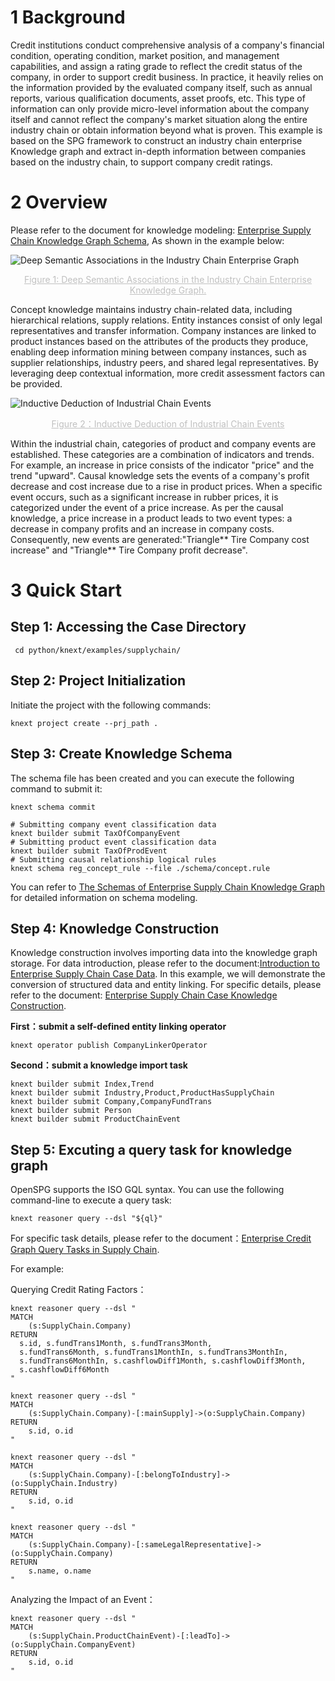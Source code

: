# 1 Background

Credit institutions conduct comprehensive analysis of a company's financial condition, operating condition, market position, and management capabilities, and assign a rating grade to reflect the credit status of the company, in order to support credit business. In practice, it heavily relies on the information provided by the evaluated company itself, such as annual reports, various qualification documents, asset proofs, etc. This type of information can only provide micro-level information about the company itself and cannot reflect the company's market situation along the entire industry chain or obtain information beyond what is proven.
This example is based on the SPG framework to construct an industry chain enterprise Knowledge graph and extract in-depth information between companies based on the industry chain, to support company credit ratings.

# 2 Overview

Please refer to the document for knowledge modeling: [Enterprise Supply Chain Knowledge Graph Schema](https://github.com/OpenSPG/openspg/blob/master/python/knext/examples/supplychain/schema/supplychain.schema), As shown in the example below:

![Deep Semantic Associations in the Industry Chain Enterprise Graph](https://mdn.alipayobjects.com/huamei_xgb3qj/afts/img/A*J_NpRoNbO-YAAAAAAAAAAAAADtmcAQ/original)

<center style="font-size:14px;color:#C0C0C0;text-decoration:underline">Figure 1: Deep Semantic Associations in the Industry Chain Enterprise Knowledge Graph. </center>

Concept knowledge maintains industry chain-related data, including hierarchical relations, supply relations. Entity instances consist of only legal representatives and transfer information. Company instances are linked to product instances based on the attributes of the products they produce, enabling deep information mining between company instances, such as supplier relationships, industry peers, and shared legal representatives. By leveraging deep contextual information, more credit assessment factors can be provided.

![Inductive Deduction of Industrial Chain Events](https://mdn.alipayobjects.com/huamei_xgb3qj/afts/img/A*X2TES7hf9ycAAAAAAAAAAAAADtmcAQ/original)

<center style="font-size:14px;color:#c0c0c0;text-decoration:underline">Figure 2：Inductive Deduction of Industrial Chain Events  </center>

Within the industrial chain, categories of product and company events are established. These categories are a
combination of indicators and trends. For example, an increase in price consists of the indicator "price" and the trend "upward". Causal knowledge sets the events of a company's profit decrease and cost increase due to a rise in product prices. When a specific event occurs, such as a significant increase in rubber prices, it is categorized under the event of a price increase. As per the causal knowledge, a price increase in a product leads to two event types: a decrease in company profits and an increase in company costs. Consequently, new events are generated:"Triangle** Tire Company cost increase" and "Triangle** Tire Company profit decrease".

# 3 Quick Start

## Step 1: Accessing the Case Directory

```shell
 cd python/knext/examples/supplychain/
```

## Step 2: Project Initialization

Initiate the project with the following commands:

```cypher
knext project create --prj_path .
```

## Step 3: Create Knowledge Schema

The schema file has been created and you can execute the following command to submit it:

```shell
knext schema commit
```

```shell
# Submitting company event classification data
knext builder submit TaxOfCompanyEvent
# Submitting product event classification data
knext builder submit TaxOfProdEvent
# Submitting causal relationship logical rules
knext schema reg_concept_rule --file ./schema/concept.rule
```

You can refer to [The Schemas of Enterprise Supply Chain Knowledge Graph](example/enterprise-supply-chain/detail/enterprise_supply_chain_model) for detailed information on schema modeling.

## Step 4: Knowledge Construction

Knowledge construction involves importing data into the knowledge graph storage. For data introduction, please refer to the document:[Introduction to Enterprise Supply Chain Case Data](example/enterprise-supply-chain/detail/enterprise_supply_chain_data). In this example, we will demonstrate the conversion of structured data and entity linking. For specific details, please refer to the document: [Enterprise Supply Chain Case Knowledge Construction](example/enterprise-supply-chain/detail/enterprise_supply_chain_builder).

**First：submit a self-defined entity linking operator**

```shell
knext operator publish CompanyLinkerOperator
```

**Second：submit a knowledge import task**

```shell
knext builder submit Index,Trend
knext builder submit Industry,Product,ProductHasSupplyChain
knext builder submit Company,CompanyFundTrans
knext builder submit Person
knext builder submit ProductChainEvent
```

## Step 5: Excuting a query task for knowledge graph

OpenSPG supports the ISO GQL syntax. You can use the following command-line to execute a query task:

```cypher
knext reasoner query --dsl "${ql}"
```

For specific task details, please refer to the document：[Enterprise Credit Graph Query Tasks in Supply Chain](example/enterprise-supply-chain/detail/enterprise_supply_chain_query).

For example:

Querying Credit Rating Factors：

```cypher
knext reasoner query --dsl "
MATCH
	(s:SupplyChain.Company)
RETURN
  s.id, s.fundTrans1Month, s.fundTrans3Month, 
  s.fundTrans6Month, s.fundTrans1MonthIn, s.fundTrans3MonthIn, 
  s.fundTrans6MonthIn, s.cashflowDiff1Month, s.cashflowDiff3Month, 
  s.cashflowDiff6Month
"
```

```cypher
knext reasoner query --dsl "
MATCH
	(s:SupplyChain.Company)-[:mainSupply]->(o:SupplyChain.Company)
RETURN
	s.id, o.id
"
```

```cypher
knext reasoner query --dsl "
MATCH
	(s:SupplyChain.Company)-[:belongToIndustry]->(o:SupplyChain.Industry)
RETURN
	s.id, o.id
"
```

```cypher
knext reasoner query --dsl "
MATCH
	(s:SupplyChain.Company)-[:sameLegalRepresentative]->(o:SupplyChain.Company)
RETURN
	s.name, o.name
"
```

Analyzing the Impact of an Event：

```cypher
knext reasoner query --dsl "
MATCH
	(s:SupplyChain.ProductChainEvent)-[:leadTo]->(o:SupplyChain.CompanyEvent)
RETURN
	s.id, o.id
"
```
